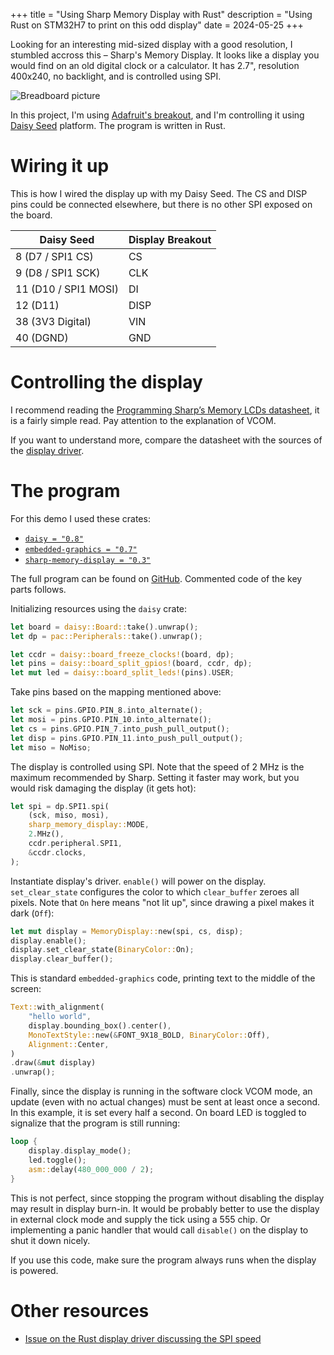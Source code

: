 +++
title = "Using Sharp Memory Display with Rust"
description = "Using Rust on STM32H7 to print on this odd display"
date = 2024-05-25
+++

Looking for an interesting mid-sized display with a good resolution, 
I stumbled accross this – Sharp's Memory Display. It looks like a display
you would find on an old digital clock or a calculator. It has 2.7",
resolution 400x240, no backlight, and is controlled using SPI.

![Breadboard picture](/pictures/sharp-memory-display-breadboard.jpg)

In this project, I'm using [Adafruit's breakout](https://www.adafruit.com/product/4694),
and I'm controlling it using [Daisy Seed](https://electro-smith.com/products/daisy-seed) platform.
The program is written in Rust.

# Wiring it up

This is how I wired the display up with my Daisy Seed. The CS and DISP pins
could be connected elsewhere, but there is no other SPI exposed on the board.

| Daisy Seed           | Display Breakout |
| -------------------- | ---------------- |
| 8 (D7 / SPI1 CS)     | CS               |
| 9 (D8 / SPI1 SCK)    | CLK              |
| 11 (D10 / SPI1 MOSI) | DI               |
| 12 (D11)             | DISP             |
| 38 (3V3 Digital)     | VIN              |
| 40 (DGND)            | GND              |

# Controlling the display

I recommend reading the [Programming Sharp’s Memory LCDs datasheet](https://www.sharpsde.com/fileadmin/products/Displays/2016_SDE_App_Note_for_Memory_LCD_programming_V1.3.pdf),
it is a fairly simple read. Pay attention to the explanation of VCOM.

If you want to understand more, compare the datasheet with the sources of the
[display driver](https://git.sr.ht/~doesnotcompete/sharp-memory-display/tree/main/item/src/lib.rs).

# The program

For this demo I used these crates:

* [`daisy = "0.8"`](https://crates.io/crates/daisy)
* [`embedded-graphics = "0.7"`](https://crates.io/crates/embedded-graphics)
* [`sharp-memory-display = "0.3"`](https://crates.io/crates/sharp-memory-display)


The full program can be found on [GitHub](https://github.com/phoracek/phoracek.github.io/tree/main/code/sharp-memory-display).
Commented code of the key parts follows.

Initializing resources using the `daisy` crate:

```rust
let board = daisy::Board::take().unwrap();
let dp = pac::Peripherals::take().unwrap();

let ccdr = daisy::board_freeze_clocks!(board, dp);
let pins = daisy::board_split_gpios!(board, ccdr, dp);
let mut led = daisy::board_split_leds!(pins).USER;
```

Take pins based on the mapping mentioned above:

```rust
let sck = pins.GPIO.PIN_8.into_alternate();
let mosi = pins.GPIO.PIN_10.into_alternate();
let cs = pins.GPIO.PIN_7.into_push_pull_output();
let disp = pins.GPIO.PIN_11.into_push_pull_output();
let miso = NoMiso;
```

The display is controlled using SPI. Note that the speed of 2 MHz is the maximum
recommended by Sharp. Setting it faster may work, but you would risk damaging the
display (it gets hot):

```rust
let spi = dp.SPI1.spi(
    (sck, miso, mosi),
    sharp_memory_display::MODE,
    2.MHz(),
    ccdr.peripheral.SPI1,
    &ccdr.clocks,
);
```

Instantiate display's driver. `enable()` will power on the display.
`set_clear_state` configures the color to which `clear_buffer` zeroes
all pixels. Note that `On` here means "not lit up", since drawing a pixel
makes it dark (`Off`):

```rust
let mut display = MemoryDisplay::new(spi, cs, disp);
display.enable();
display.set_clear_state(BinaryColor::On);
display.clear_buffer();
```

This is standard `embedded-graphics` code, printing text to the middle of the
screen:

```rust
Text::with_alignment(
    "hello world",
    display.bounding_box().center(),
    MonoTextStyle::new(&FONT_9X18_BOLD, BinaryColor::Off),
    Alignment::Center,
)
.draw(&mut display)
.unwrap();
```

Finally, since the display is running in the software clock VCOM mode, an update
(even with no actual changes) must be sent at least once a second. In this
example, it is set every half a second. On board LED is toggled to signalize that the
program is still running:

```rust
loop {
    display.display_mode();
    led.toggle();
    asm::delay(480_000_000 / 2);
}
```

This is not perfect, since stopping the program without disabling the display
may result in display burn-in. It would be probably better to use the display
in external clock mode and supply the tick using a 555 chip. Or implementing
a panic handler that would call `disable()` on the display to shut it down
nicely.

If you use this code, make sure the program always runs when the display is
powered.

# Other resources

* [Issue on the Rust display driver discussing the SPI speed](https://todo.sr.ht/~doesnotcompete/sharp-memory-display/4)
